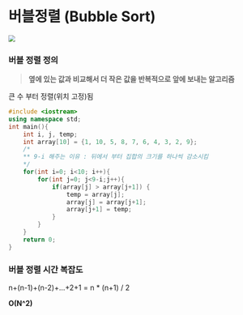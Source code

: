 # 버블정렬 (Bubble Sort)

<img src="https://user-images.githubusercontent.com/34755287/46913139-cb869500-cfc2-11e8-8636-19d7e306c711.gif" style="zoom:80%;" />



### 버블 정렬 정의

> **옆에 있는 값과 비교해서 더 작은 값을 반복적으로 앞에 보내는 알고리즘**

큰 수 부터 정렬(위치 고정)됨

```c++
#include <iostream>
using namespace std;
int main(){
    int i, j, temp;
    int array[10] = {1, 10, 5, 8, 7, 6, 4, 3, 2, 9};
    /*
    ** 9-i 해주는 이유 : 뒤에서 부터 집합의 크기를 하나씩 감소시킴
    */
    for(int i=0; i<10; i++){
        for(int j=0; j<9-i;j++){
            if(array[j] > array[j+1]) {
                temp = array[j];
                array[j] = array[j+1];
                array[j+1] = temp;
            }
        }
    }
    return 0;
}
```

### 버블 정렬 시간 복잡도

n+(n-1)+(n-2)+...+2+1 = n * (n+1) / 2

**O(N^2)**